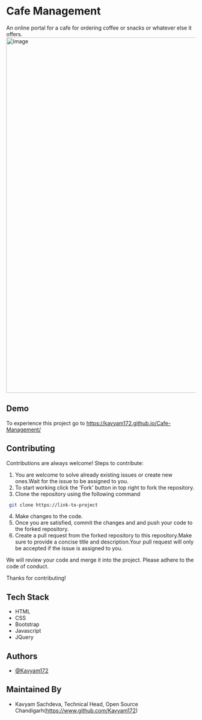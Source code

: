 # Cafe Management 

An online portal for a cafe for ordering coffee or snacks or whatever else it offers.
<img width="944" alt="image" src="https://github.com/Kavyam172/Cafe-Management/assets/124245507/75e2ecaa-3c77-45c9-ae88-53a328453343">



## Demo

To experience this project go to https://kavyam172.github.io/Cafe-Management/


## Contributing

Contributions are always welcome!
Steps to contribute:
1. You are welcome to solve already existing issues or create new ones.Wait for the issue to be assigned to you.
2. To start working click the 'Fork' button in top right to fork the repository.
3. Clone the repository using the following command
 ```bash
  git clone https://link-to-project
```
4. Make changes to the code.
5. Once you are satisfied, commit the changes and and push your code to the forked repository.
6. Create a pull request from the forked repository to this repository.Make sure to provide a concise title and description.Your pull request will only be accepted if the issue is assigned to you.

We will review your code and merge it into the project. 
Please adhere to the code of conduct.

Thanks for contributing!

## Tech Stack

- HTML
- CSS
- Bootstrap
- Javascript
- JQuery

## Authors

- [@Kavyam172](https://www.github.com/Kavyam172)

## Maintained By
- Kavyam Sachdeva, Technical Head, Open Source Chandigarh(https://www.github.com/Kavyam172)

